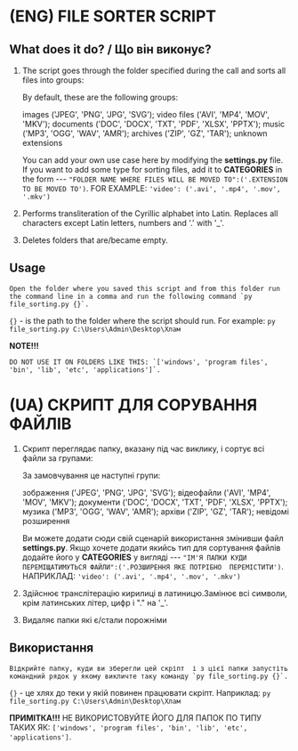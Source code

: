 # (ENG) FILE SORTER SCRIPT 

## What does it do? / Що він виконує?
1. The script goes through the folder specified during the call and sorts all files into groups:

    By default, these are the following groups:

    images ('JPEG', 'PNG', 'JPG', 'SVG');
    video files ('AVI', 'MP4', 'MOV', 'MKV');
    documents ('DOC', 'DOCX', 'TXT', 'PDF', 'XLSX', 'PPTX');
    music ('MP3', 'OGG', 'WAV', 'AMR');
    archives ('ZIP', 'GZ', 'TAR');
    unknown extensions

     You can add your own use case here by modifying the **settings.py** file. If you 
     want to add some type for sorting files, add it to **CATEGORIES** in the form --- 
      `"FOLDER NAME WHERE FILES WILL BE MOVED TO":('.EXTENSION TO BE MOVED TO')`.
     FOR EXAMPLE: `'video': ('.avi', '.mp4', '.mov', '.mkv')`

2. Performs transliteration of the Cyrillic alphabet into Latin. Replaces all characters except Latin letters, numbers and '.' with '_'.

3. Deletes folders that are/became empty.

## Usage

    Open the folder where you saved this script and from this folder run the command line in a comma and run the following command `py file_sorting.py {}`. 
`{}` -  is the path to the folder where the script should run. For example: `py file_sorting.py C:\Users\Admin\Desktop\Хлам`

**NOTE!!!** 

    DO NOT USE IT ON FOLDERS LIKE THIS: `['windows', 'program files', 'bin', 'lib', 'etc', 'applications']`.


# (UA) СКРИПТ ДЛЯ СОРУВАННЯ ФАЙЛІВ

1. Скрипт переглядає папку, вказану під час виклику, і сортує всі файли за групами:

    За замовчування це наступні групи:

    зображення ('JPEG', 'PNG', 'JPG', 'SVG');
    відеофайли ('AVI', 'MP4', 'MOV', 'MKV');
    документи ('DOC', 'DOCX', 'TXT', 'PDF', 'XLSX', 'PPTX');
    музика ('MP3', 'OGG', 'WAV', 'AMR');
    архіви ('ZIP', 'GZ', 'TAR');
    невідомі розширення

     Ви можете додати сюди свій сценарій використання змінивши файл **settings.py**. Якщо 
     хочете додати якийсь тип для сортування файлів додайте його у **CATEGORIES** у 
     вигляді --- `"ІМ'Я ПАПКИ КУДИ ПЕРЕМІЩАТИМУТЬСЯ ФАЙЛИ":('.РОЗШИРЕННЯ ЯКЕ ПОТРІБНО 
     ПЕРЕМІСТИТИ')`.
     НАПРИКЛАД: `'video': ('.avi', '.mp4', '.mov', '.mkv')`

2. Здійснює транслітерацію кирилиці в латиницю.Замінює всі символи, крім латинських літер, цифр і "." на '_'.

3. Видаляє папки які є/стали порожніми

## Використання 

    Відкрийте папку, куди ви зберегли цей скріпт  і з цієї папки запустіть командний рядок у якому викличте таку команду `py file_sorting.py {}`.
`{}` - це хлях до теки у якій повинен працювати скріпт. Наприклад: `py file_sorting.py C:\Users\Admin\Desktop\Хлам`

**ПРИМІТКА!!!** 
    НЕ ВИКОРИСТОВУЙТЕ ЙОГО ДЛЯ ПАПОК ПО ТИПУ ТАКИХ ЯК: `['windows', 'program files', 'bin', 'lib', 'etc', 'applications']`.


